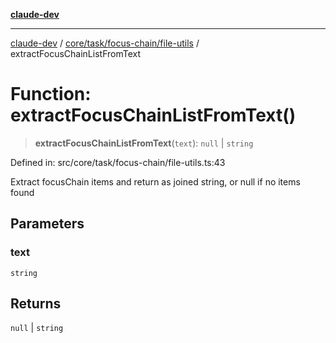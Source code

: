 [**claude-dev**](../../../../../README.md)

***

[claude-dev](../../../../../README.md) / [core/task/focus-chain/file-utils](../README.md) / extractFocusChainListFromText

# Function: extractFocusChainListFromText()

> **extractFocusChainListFromText**(`text`): `null` \| `string`

Defined in: src/core/task/focus-chain/file-utils.ts:43

Extract focusChain items and return as joined string, or null if no items found

## Parameters

### text

`string`

## Returns

`null` \| `string`
